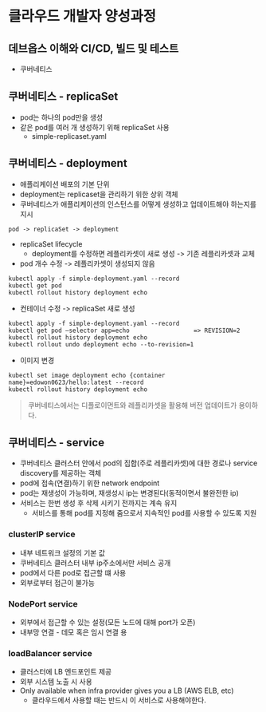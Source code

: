 # 클라우드 개발자 양성과정

## 데브옵스 이해와 CI/CD, 빌드 및 테스트
* 쿠버네티스

## 쿠버네티스 - replicaSet
* pod는 하나의 pod만을 생성
* 같은 pod를 여러 개 생성하기 위해 replicaSet 사용
    - simple-replicaset.yaml

## 쿠버네티스 - deployment
* 애플리케이션 배포의 기본 단위
* deployment는 replicaset을 관리하기 위한 상위 객체
* 쿠버네티스가 애플리케이션의 인스턴스를 어떻게 생성하고 업데이트해야 하는지를 지시
```
pod -> replicaSet -> deployment
```
* replicaSet lifecycle
    - deployment를 수정하면 레플리카셋이 새로 생성 -> 기존 레플리카셋과 교체
* pod 개수 수정 -> 레플리카셋이 생성되지 않음
```
kubectl apply -f simple-deployment.yaml --record
kubectl get pod
kubectl rollout history deployment echo
```
* 컨테이너 수정 -> replicaSet 새로 생성
```
kubectl apply -f simple-deployment.yaml --record
kubectl get pod –selector app=echo                  => REVISION=2
kubectl rollout history deployment echo
kubectl rollout undo deployment echo --to-revision=1
```
* 이미지 변경
```
kubectl set image deployment echo {container name}=edowon0623/hello:latest --record
kubectl rollout history deployment echo
```

> 쿠버네티스에서는 디플로이먼트와 레플리카셋을 활용해 버전 업데이트가 용이하다.

## 쿠버네티스 - service
* 쿠버네티스 클러스터 안에서 pod의 집합(주로 레플리카셋)에 대한 경로나 service discovery를 제공하는 객체
* pod에 접속(연결)하기 위한 network endpoint
* pod는 재생성이 가능하며, 재생성시 ip는 변경된다(동적이면서 불완전한 ip)
* 서비스는 한번 생성 후 삭제 시키기 전까지는 계속 유지
    - 서비스를 통해 pod를 지정해 줌으로서 지속적인 pod를 사용할 수 있도록 지원

### clusterIP service
* 내부 네트워크 설정의 기본 값
* 쿠버네티스 클러스터 내부 ip주소에서만 서비스 공개
* pod에서 다른 pod로 접근할 떄 사용
* 외부로부터 접근이 불가능

### NodePort service
* 외부에서 접근할 수 있는 설정(모든 노드에 대해 port가 오픈)
* 내부망 연결 - 데모 혹은 임시 연결 용

### loadBalancer service
* 클러스터에 LB 엔드포인트 제공
* 외부 시스템 노출 시 사용
* Only available when infra provider gives you a LB (AWS ELB, etc)
    - 클라우드에서 사용할 때는 반드시 이 서비스로 사용해야한다.